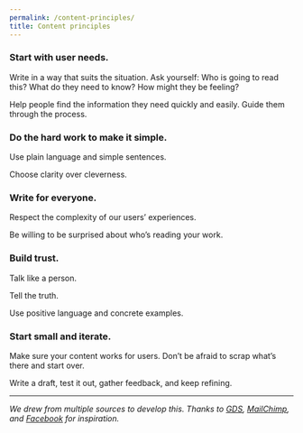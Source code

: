 ```yaml
---
permalink: /content-principles/
title: Content principles
---
```


### Start with user needs.

Write in a way that suits the situation. Ask yourself: Who is going to read this? What do they need to know? How might they be feeling?

Help people find the information they need quickly and easily. Guide them through the process.

### Do the hard work to make it simple.

Use plain language and simple sentences.

Choose clarity over cleverness.

### Write for everyone.

Respect the complexity of our users’ experiences.

Be willing to be surprised about who’s reading your work.

### Build trust.

Talk like a person.

Tell the truth.

Use positive language and concrete examples.

### Start small and iterate.

Make sure your content works for users. Don’t be afraid to scrap what’s there and start over.

Write a draft, test it out, gather feedback, and keep refining.

---

_We drew from multiple sources to develop this. Thanks to [GDS](https://www.gov.uk/design-principles), [MailChimp](http://styleguide.mailchimp.com/), and [Facebook](https://www.facebook.com/design/) for inspiration._
